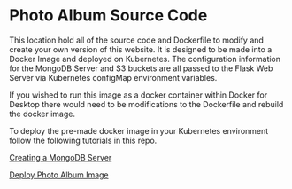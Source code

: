 # Photo Album Source Code

This location hold all of the source code and Dockerfile to modify and create your own version of this website.  It is designed to be made into a Docker Image and deployed on Kubernetes.  The configuration information for the MongoDB Server and S3 buckets are all passed to the Flask Web Server via Kubernetes configMap environment variables.

If you wished to run this image as a docker container within Docker for Desktop there would need to be modifications to the Dockerfile and rebuild the docker image.

To deploy the pre-made docker image in your Kubernetes environment follow the following tutorials in this repo.

[Creating a MongoDB Server](https://github.com/chrisjen83/k3s-labs/tree/master/deploy-mongo)

[Deploy Photo Album Image](https://github.com/chrisjen83/k3s-labs/tree/master/deploy-photo-album)